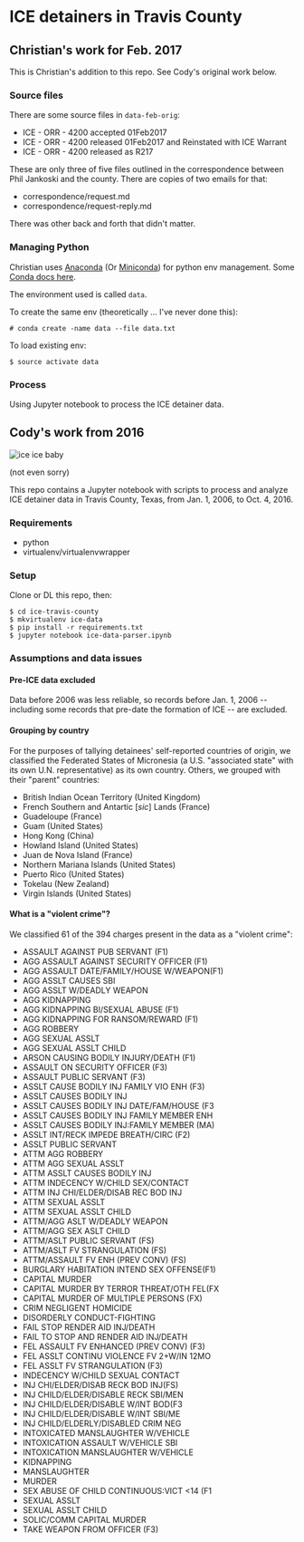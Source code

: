 # ICE detainers in Travis County

## Christian's work for Feb. 2017

This is Christian's addition to this repo. See Cody's original work below.

### Source files
There are some source files in `data-feb-orig`:
- ICE - ORR - 4200 accepted 01Feb2017
- ICE - ORR - 4200 released 01Feb2017 and Reinstated with ICE Warrant
- ICE - ORR - 4200 released as R217

These are only three of five files outlined in the correspondence between Phil Jankoski and the county. There are copies of two emails for that:

- correspondence/request.md
- correspondence/request-reply.md

There was other back and forth that didn't matter.

### Managing Python

Christian uses [Anaconda](https://docs.continuum.io/anaconda/install) (Or [Miniconda](http://conda.pydata.org/docs/install/quick.html)) for python env management. Some [Conda docs here](https://conda.io/docs/intro.html).

The environment used is called `data`.

To create the same env (theoretically ... I've never done this):

``` shell
# conda create -name data --file data.txt
```

To load existing env:

``` shell
$ source activate data
```

### Process

Using Jupyter notebook to process the ICE detainer data.




## Cody's work from 2016

![ice ice baby](https://media.giphy.com/media/j0A3pPBp0NAXe/giphy.gif)

(not even sorry)

This repo contains a Jupyter notebook with scripts to process and analyze ICE detainer data in Travis County, Texas, from Jan. 1, 2006, to Oct. 4, 2016.

### Requirements
* python
* virtualenv/virtualenvwrapper

### Setup
Clone or DL this repo, then:
```shell
$ cd ice-travis-county
$ mkvirtualenv ice-data
$ pip install -r requirements.txt
$ jupyter notebook ice-data-parser.ipynb
```

### Assumptions and data issues

#### Pre-ICE data excluded
Data before 2006 was less reliable, so records before Jan. 1, 2006 -- including some records that pre-date the formation of ICE -- are excluded.

#### Grouping by country
For the purposes of tallying detainees' self-reported countries of origin, we classified the Federated States of Micronesia (a U.S. "associated state" with its own U.N. representative) as its own country. Others, we grouped with their "parent" countries:
* British Indian Ocean Territory (United Kingdom)
* French Southern and Antartic [_sic_] Lands (France)
* Guadeloupe (France)
* Guam (United States)
* Hong Kong (China)
* Howland Island (United States)
* Juan de Nova Island (France)
* Northern Mariana Islands (United States)
* Puerto Rico (United States)
* Tokelau (New Zealand)
* Virgin Islands (United States)

#### What is a "violent crime"?
We classified 61 of the 394 charges present in the data as a "violent crime":
* ASSAULT AGAINST PUB SERVANT (F1)
* AGG ASSAULT AGAINST SECURITY OFFICER (F1)
* AGG ASSAULT DATE/FAMILY/HOUSE W/WEAPON(F1)
* AGG ASSLT CAUSES SBI
* AGG ASSLT W/DEADLY WEAPON
* AGG KIDNAPPING
* AGG KIDNAPPING BI/SEXUAL ABUSE (F1)
* AGG KIDNAPPING FOR RANSOM/REWARD (F1)
* AGG ROBBERY
* AGG SEXUAL ASSLT
* AGG SEXUAL ASSLT CHILD
* ARSON CAUSING BODILY INJURY/DEATH (F1)
* ASSAULT ON SECURITY OFFICER (F3)
* ASSAULT PUBLIC SERVANT (F3)
* ASSLT CAUSE BODILY INJ FAMILY VIO ENH (F3)
* ASSLT CAUSES BODILY INJ
* ASSLT CAUSES BODILY INJ DATE/FAM/HOUSE (F3
* ASSLT CAUSES BODILY INJ FAMILY MEMBER ENH
* ASSLT CAUSES BODILY INJ:FAMILY MEMBER (MA)
* ASSLT INT/RECK IMPEDE BREATH/CIRC (F2)
* ASSLT PUBLIC SERVANT
* ATTM AGG ROBBERY
* ATTM AGG SEXUAL ASSLT
* ATTM ASSLT CAUSES BODILY INJ
* ATTM INDECENCY W/CHILD SEX/CONTACT
* ATTM INJ CHI/ELDER/DISAB REC BOD INJ
* ATTM SEXUAL ASSLT
* ATTM SEXUAL ASSLT CHILD
* ATTM/AGG ASLT W/DEADLY WEAPON
* ATTM/AGG SEX ASLT CHILD
* ATTM/ASLT PUBLIC SERVANT (FS)
* ATTM/ASLT FV STRANGULATION (FS)
* ATTM/ASSAULT FV ENH (PREV CONV) (FS)
* BURGLARY HABITATION INTEND SEX OFFENSE(F1)
* CAPITAL MURDER
* CAPITAL MURDER BY TERROR THREAT/OTH FEL(FX
* CAPITAL MURDER OF MULTIPLE PERSONS (FX)
* CRIM NEGLIGENT HOMICIDE
* DISORDERLY CONDUCT-FIGHTING
* FAIL STOP RENDER AID INJ/DEATH
* FAIL TO STOP AND RENDER AID INJ/DEATH
* FEL ASSAULT FV ENHANCED (PREV CONV) (F3)
* FEL ASSLT CONTINU VIOLENCE FV 2+W/IN 12MO
* FEL ASSLT FV STRANGULATION (F3)
* INDECENCY W/CHILD SEXUAL CONTACT
* INJ CHI/ELDER/DISAB RECK BOD INJ(FS)
* INJ CHILD/ELDER/DISABLE RECK SBI/MEN
* INJ CHILD/ELDER/DISABLE W/INT BOD(F3
* INJ CHILD/ELDER/DISABLE W/INT SBI/ME
* INJ CHILD/ELDERLY/DISABLED CRIM NEG
* INTOXICATED MANSLAUGHTER W/VEHICLE
* INTOXICATION ASSAULT W/VEHICLE SBI
* INTOXICATION MANSLAUGHTER W/VEHICLE
* KIDNAPPING
* MANSLAUGHTER
* MURDER
* SEX ABUSE OF CHILD CONTINUOUS:VICT <14 (F1
* SEXUAL ASSLT
* SEXUAL ASSLT CHILD
* SOLIC/COMM CAPITAL MURDER
* TAKE WEAPON FROM OFFICER (F3)


